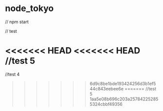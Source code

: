 # node_tokyo
// npm start

// test 


<<<<<<< HEAD
<<<<<<< HEAD
//test 5
=======
//test 4
>>>>>>> 6d9c8be1bde193424256d3b1ef544c843eebee6e
=======
//test 5
>>>>>>> 1aa5e08b696c203a257842252855324cbbf49356

